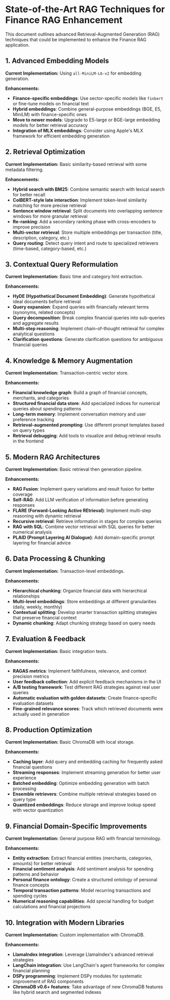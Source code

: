 # State-of-the-Art RAG Techniques for Finance RAG Enhancement

This document outlines advanced Retrieval-Augmented Generation (RAG) techniques that could be implemented to enhance the Finance RAG application.

## 1. Advanced Embedding Models

**Current Implementation:** Using `all-MiniLM-L6-v2` for embedding generation.

**Enhancements:**
- **Finance-specific embeddings**: Use sector-specific models like `finbert` or fine-tune models on financial text
- **Hybrid embeddings**: Combine general-purpose embeddings (BGE, E5, MiniLM) with finance-specific ones
- **Move to newer models**: Upgrade to E5-large or BGE-large embedding models for better retrieval accuracy
- **Integration of MLX embeddings**: Consider using Apple's MLX framework for efficient embedding generation

## 2. Retrieval Optimization

**Current Implementation:** Basic similarity-based retrieval with some metadata filtering.

**Enhancements:**
- **Hybrid search with BM25**: Combine semantic search with lexical search for better recall
- **ColBERT-style late interaction**: Implement token-level similarity matching for more precise retrieval
- **Sentence window retrieval**: Split documents into overlapping sentence windows for more granular retrieval
- **Re-ranking**: Add a secondary ranking phase with cross-encoders to improve precision
- **Multi-vector retrieval**: Store multiple embeddings per transaction (title, description, category, etc.)
- **Query routing**: Detect query intent and route to specialized retrievers (time-based, category-based, etc.)

## 3. Contextual Query Reformulation

**Current Implementation:** Basic time and category hint extraction.

**Enhancements:**
- **HyDE (Hypothetical Document Embedding)**: Generate hypothetical ideal documents before retrieval
- **Query expansion**: Expand queries with financially relevant terms (synonyms, related concepts)
- **Query decomposition**: Break complex financial queries into sub-queries and aggregate results
- **Multi-step reasoning**: Implement chain-of-thought retrieval for complex analytical questions
- **Clarification questions**: Generate clarification questions for ambiguous financial queries

## 4. Knowledge & Memory Augmentation

**Current Implementation:** Transaction-centric vector store.

**Enhancements:**
- **Financial knowledge graph**: Build a graph of financial concepts, merchants, and categories
- **Structured financial data store**: Add specialized indices for numerical queries about spending patterns
- **Long-term memory**: Implement conversation memory and user preference tracking
- **Retrieval-augmented prompting**: Use different prompt templates based on query types
- **Retrieval debugging**: Add tools to visualize and debug retrieval results in the frontend

## 5. Modern RAG Architectures

**Current Implementation:** Basic retrieval then generation pipeline.

**Enhancements:**
- **RAG Fusion**: Implement query variations and result fusion for better coverage
- **Self-RAG**: Add LLM verification of information before generating responses
- **FLARE (Forward-Looking Active REtrieval)**: Implement multi-step reasoning with dynamic retrieval
- **Recursive retrieval**: Retrieve information in stages for complex queries
- **RAG with SQL**: Combine vector retrieval with SQL queries for better numerical analysis
- **PLAID (Prompt Layering AI Dialogue)**: Add domain-specific prompt layering for financial advice

## 6. Data Processing & Chunking

**Current Implementation:** Transaction-level embeddings.

**Enhancements:**
- **Hierarchical chunking**: Organize financial data with hierarchical relationships
- **Multi-level embeddings**: Store embeddings at different granularities (daily, weekly, monthly)
- **Contextual splitting**: Develop smarter transaction splitting strategies that preserve financial context
- **Dynamic chunking**: Adapt chunking strategy based on query needs

## 7. Evaluation & Feedback

**Current Implementation:** Basic integration tests.

**Enhancements:**
- **RAGAS metrics**: Implement faithfulness, relevance, and context precision metrics
- **User feedback collection**: Add explicit feedback mechanisms in the UI
- **A/B testing framework**: Test different RAG strategies against real user queries
- **Automatic evaluation with golden datasets**: Create finance-specific evaluation datasets
- **Fine-grained relevance scores**: Track which retrieved documents were actually used in generation

## 8. Production Optimization

**Current Implementation:** Basic ChromaDB with local storage.

**Enhancements:**
- **Caching layer**: Add query and embedding caching for frequently asked financial questions
- **Streaming responses**: Implement streaming generation for better user experience
- **Batched embedding**: Optimize embedding generation with batch processing
- **Ensemble retrievers**: Combine multiple retrieval strategies based on query type
- **Quantized embeddings**: Reduce storage and improve lookup speed with vector quantization

## 9. Financial Domain-Specific Improvements

**Current Implementation:** General purpose RAG with financial terminology.

**Enhancements:**
- **Entity extraction**: Extract financial entities (merchants, categories, amounts) for better retrieval
- **Financial sentiment analysis**: Add sentiment analysis for spending patterns and behavior
- **Personal finance ontology**: Create a structured ontology of personal finance concepts
- **Temporal transaction patterns**: Model recurring transactions and spending cycles
- **Numerical reasoning capabilities**: Add special handling for budget calculations and financial projections

## 10. Integration with Modern Libraries

**Current Implementation:** Custom implementation with ChromaDB.

**Enhancements:**
- **LlamaIndex integration**: Leverage LlamaIndex's advanced retrieval strategies
- **LangChain integration**: Use LangChain's agent frameworks for complex financial planning
- **DSPy programming**: Implement DSPy modules for systematic improvement of RAG components
- **ChromaDB v0.6+ features**: Take advantage of new ChromaDB features like hybrid search and segmented indexes 